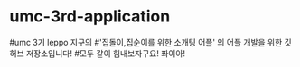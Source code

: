 # umc-3rd-application
#umc 3기 leppo 지구의 
#'집돌이,집순이를 위한 소개팅 어플' 의 어플 개발을 위한 깃허브 저장소입니다!
#모두 같이 힘내보자구요! 퐈이아!
